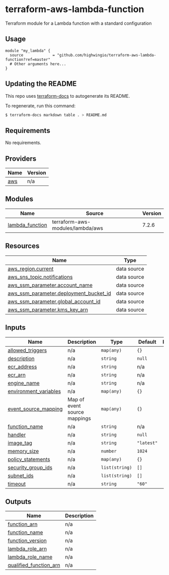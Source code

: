 # terraform-aws-lambda-function
Terraform module for a Lambda function with a standard configuration

## Usage

```hcl
module "my_lambda" {
  source             = "github.com/highwingio/terraform-aws-lambda-function?ref=master"
  # Other arguments here...
}
```

## Updating the README

This repo uses [terraform-docs](https://github.com/segmentio/terraform-docs) to autogenerate its README.

To regenerate, run this command:

```bash
$ terraform-docs markdown table . > README.md
```

## Requirements

No requirements.

## Providers

| Name | Version |
|------|---------|
| <a name="provider_aws"></a> [aws](#provider\_aws) | n/a |

## Modules

| Name | Source | Version |
|------|--------|---------|
| <a name="module_lambda_function"></a> [lambda\_function](#module\_lambda\_function) | terraform-aws-modules/lambda/aws | 7.2.6 |

## Resources

| Name | Type |
|------|------|
| [aws_region.current](https://registry.terraform.io/providers/hashicorp/aws/latest/docs/data-sources/region) | data source |
| [aws_sns_topic.notifications](https://registry.terraform.io/providers/hashicorp/aws/latest/docs/data-sources/sns_topic) | data source |
| [aws_ssm_parameter.account_name](https://registry.terraform.io/providers/hashicorp/aws/latest/docs/data-sources/ssm_parameter) | data source |
| [aws_ssm_parameter.deployment_bucket_id](https://registry.terraform.io/providers/hashicorp/aws/latest/docs/data-sources/ssm_parameter) | data source |
| [aws_ssm_parameter.global_account_id](https://registry.terraform.io/providers/hashicorp/aws/latest/docs/data-sources/ssm_parameter) | data source |
| [aws_ssm_parameter.kms_key_arn](https://registry.terraform.io/providers/hashicorp/aws/latest/docs/data-sources/ssm_parameter) | data source |

## Inputs

| Name | Description | Type | Default | Required |
|------|-------------|------|---------|:--------:|
| <a name="input_allowed_triggers"></a> [allowed\_triggers](#input\_allowed\_triggers) | n/a | `map(any)` | `{}` | no |
| <a name="input_description"></a> [description](#input\_description) | n/a | `string` | `null` | no |
| <a name="input_ecr_address"></a> [ecr\_address](#input\_ecr\_address) | n/a | `string` | n/a | yes |
| <a name="input_ecr_arn"></a> [ecr\_arn](#input\_ecr\_arn) | n/a | `string` | n/a | yes |
| <a name="input_engine_name"></a> [engine\_name](#input\_engine\_name) | n/a | `string` | n/a | yes |
| <a name="input_environment_variables"></a> [environment\_variables](#input\_environment\_variables) | n/a | `map(any)` | `{}` | no |
| <a name="input_event_source_mapping"></a> [event\_source\_mapping](#input\_event\_source\_mapping) | Map of event source mappings | `map(any)` | `{}` | no |
| <a name="input_function_name"></a> [function\_name](#input\_function\_name) | n/a | `string` | n/a | yes |
| <a name="input_handler"></a> [handler](#input\_handler) | n/a | `string` | `null` | no |
| <a name="input_image_tag"></a> [image\_tag](#input\_image\_tag) | n/a | `string` | `"latest"` | no |
| <a name="input_memory_size"></a> [memory\_size](#input\_memory\_size) | n/a | `number` | `1024` | no |
| <a name="input_policy_statements"></a> [policy\_statements](#input\_policy\_statements) | n/a | `map(any)` | `{}` | no |
| <a name="input_security_group_ids"></a> [security\_group\_ids](#input\_security\_group\_ids) | n/a | `list(string)` | `[]` | no |
| <a name="input_subnet_ids"></a> [subnet\_ids](#input\_subnet\_ids) | n/a | `list(string)` | `[]` | no |
| <a name="input_timeout"></a> [timeout](#input\_timeout) | n/a | `string` | `"60"` | no |

## Outputs

| Name | Description |
|------|-------------|
| <a name="output_function_arn"></a> [function\_arn](#output\_function\_arn) | n/a |
| <a name="output_function_name"></a> [function\_name](#output\_function\_name) | n/a |
| <a name="output_function_version"></a> [function\_version](#output\_function\_version) | n/a |
| <a name="output_lambda_role_arn"></a> [lambda\_role\_arn](#output\_lambda\_role\_arn) | n/a |
| <a name="output_lambda_role_name"></a> [lambda\_role\_name](#output\_lambda\_role\_name) | n/a |
| <a name="output_qualified_function_arn"></a> [qualified\_function\_arn](#output\_qualified\_function\_arn) | n/a |

